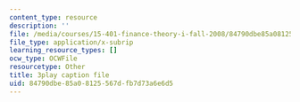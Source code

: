 ```yaml
---
content_type: resource
description: ''
file: /media/courses/15-401-finance-theory-i-fall-2008/84790dbe85a08125567dfb7d73a6e6d5_tL7Lcl90Sc0.srt
file_type: application/x-subrip
learning_resource_types: []
ocw_type: OCWFile
resourcetype: Other
title: 3play caption file
uid: 84790dbe-85a0-8125-567d-fb7d73a6e6d5
---
```

